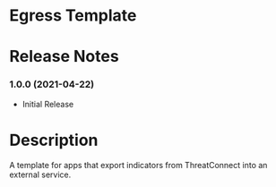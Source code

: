 # Egress Template 

# Release Notes

### 1.0.0 (2021-04-22)

* Initial Release


# Description

A template for apps that export indicators from ThreatConnect into an external service.

